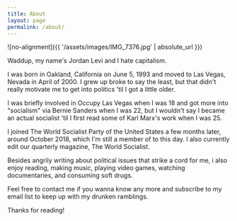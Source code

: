 ```yaml
---
title: About
layout: page
permalink: /about/
---
```

![no-alignment]({{ '/assets/images/IMG_7376.jpg' | absolute_url }})

Waddup, my name's Jordan Levi and I hate capitalism.

I was born in Oakland, California on June 5, 1993 and moved to Las Vegas, Nevada in April of 2000. I grew up broke to say the least, but that didn't really motivate me  to get into politics 'til I got a little older.

I was briefly involved in Occupy Las Vegas when I was 18 and got more into "socialism" via Bernie Sanders when I was 22, but I wouldn't say I became an actual socialist 'til I first read some of Karl Marx's work when I was 25.

I joined The World Socialist Party of the United States a few months later, around October 2018, which I'm still a member of to this day. I also currently edit our quarterly magazine, The World Socialist.

Besides angrily writing about political issues that strike a cord for me, i also enjoy reading, making music, playing video games, watching documentaries, and consuming soft drugs.

Feel free to contact me if you wanna know any more and subscribe to my email list to keep up with my drunken ramblings.

Thanks for reading!

